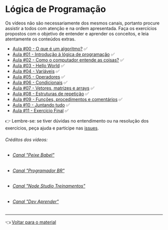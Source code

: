 # Lógica de Programação

Os vídeos não são necessariamente dos mesmos canais, portanto procure assistir a todos com atenção e na ordem apresentada. Faça os exercícios propostos com o objetivo de entender e aprender os conceitos, e leia atentamente os conteúdos extras.

- [Aula #00 - O que é um algoritmo?](aula00/aula.md) ✅
- [Aula #01 - Introdução à lógica de programação](aula01/aula.md) ✅
- [Aula #02 - Como o computador entende as coisas?](aula02/aula.md) ✅
- [Aula #03 - Hello World](aula03/aula.md) ✅
- [Aula #04 - Variáveis](aula04/aula.md) ✅
- [Aula #05 - Operadores](aula05/aula.md) ✅
- [Aula #06 - Condicionais](aula06/aula.md) ✅
- [Aula #07 - Vetores, matrizes e arrays](aula07/aula.md) ✅
- [Aula #08 - Estruturas de repetição](aula08/aula.md) ✅
- [Aula #09 - Funções, procedimentos e comentários](aula09/aula.md) ✅
- [Aula #10 - Juntando tudo](aula10/aula.md) ✅
- [Aula #11 - Exercício Final](aula11/aula.md) ✅

👉 Lembre-se: se tiver dúvidas no entendimento ou na resolução dos exercícios, peça ajuda e participe nas [issues](https://github.com/cwi-reset/edicao-04-level-1/issues/1).

###### _Créditos dos vídeos:_
 - ###### [Canal "Peixe Babel"](https://www.youtube.com/channel/UCqB90BBr6eNRaJl-kl30Xxw)
 - ###### [Canal "Programador BR"](https://www.youtube.com/channel/UCrdgeUeCll2QKmqmihIgKBQ) 
 - ###### [Canal "Node Studio Treinamentos"](https://www.youtube.com/channel/UCZZ0NTtOgsLIT4Skr6GUpAw)
 - ###### [Canal "Dev Aprender"](https://www.youtube.com/channel/UCm63tB8wsKOVvxoU4iMpS2A)
  
---

👈 [Voltar para o material](../material.md)
